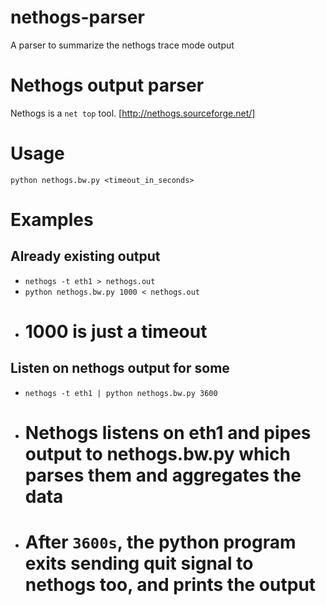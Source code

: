 # nethogs-parser

A parser to summarize the nethogs trace mode output

# Nethogs output parser

Nethogs is a `net top` tool. [http://nethogs.sourceforge.net/]

# Usage

`python nethogs.bw.py <timeout_in_seconds>`

# Examples

## Already existing output

+ `nethogs -t eth1 > nethogs.out`
+ `python nethogs.bw.py 1000 < nethogs.out`
+ # 1000 is just a timeout

## Listen on nethogs output for some <timeout> 

+ `nethogs -t eth1 | python nethogs.bw.py 3600`
+ # Nethogs listens on eth1 and pipes output to nethogs.bw.py which parses them and aggregates the data
+ # After `3600s`, the python program exits sending quit signal to nethogs too, and prints the output
